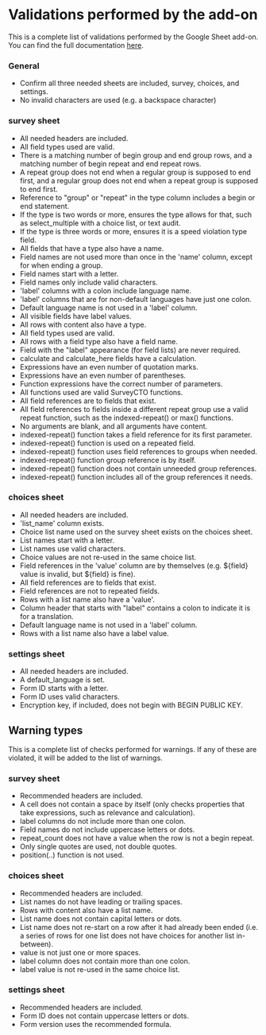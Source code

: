 # Validations performed by the add-on

This is a complete list of validations performed by the Google Sheet add-on. You can find the full documentation [here](https://docs.google.com/document/d/17WmRK_VsN6QrED7TRi4l3WRf3UdmlSp1-qqMMWakqhI/edit?usp=sharing).

### General

* Confirm all three needed sheets are included, survey, choices, and settings.
* No invalid characters are used (e.g. a backspace character)

### survey sheet

* All needed headers are included.
* All field types used are valid.
* There is a matching number of begin group and end group rows, and a matching number of begin repeat and end repeat rows.
* A repeat group does not end when a regular group is supposed to end first, and a regular group does not end when a repeat group is supposed to end first.
* Reference to "group" or "repeat" in the type column includes a begin or end statement.
* If the type is two words or more, ensures the type allows for that, such as select_multiple with a choice list, or text audit.
* If the type is three words or more, ensures it is a speed violation type field.
* All fields that have a type also have a name.
* Field names are not used more than once in the 'name' column, except for when ending a group.
* Field names start with a letter.
* Field names only include valid characters.
* 'label' columns with a colon include language name.
* 'label' columns that are for non-default languages have just one colon.
* Default language name is not used in a 'label' column.
* All visible fields have label values.
* All rows with content also have a type.
* All field types used are valid.
* All rows with a field type also have a field name.
* Field with the "label" appearance (for field lists) are never required.
* calculate and calculate_here fields have a calculation.
* Expressions have an even number of quotation marks.
* Expressions have an even number of parentheses.
* Function expressions have the correct number of parameters.
* All functions used are valid SurveyCTO functions.
* All field references are to fields that exist.
* All field references to fields inside a different repeat group use a valid repeat function, such as the indexed-repeat() or max() functions.
* No arguments are blank, and all arguments have content.
* indexed-repeat() function takes a field reference for its first parameter.
* indexed-repeat() function is used on a repeated field.
* indexed-repeat() function uses field references to groups when needed.
* indexed-repeat() function group reference is by itself.
* indexed-repeat() function does not contain unneeded group references.
* indexed-repeat() function includes all of the group references it needs.

### choices sheet

* All needed headers are included.
* 'list_name' column exists.
* Choice list name used on the survey sheet exists on the choices sheet.
* List names start with a letter.
* List names use valid characters.
* Choice values are not re-used in the same choice list.
* Field references in the 'value' column are by themselves (e.g. ${field} value is invalid, but ${field} is fine).
* All field references are to fields that exist.
* Field references are not to repeated fields.
* Rows with a list name also have a 'value'.
* Column header that starts with "label" contains a colon to indicate it is for a translation.
* Default language name is not used in a 'label' column.
* Rows with a list name also have a label value.

### settings sheet

* All needed headers are included.
* A default_language is set.
* Form ID starts with a letter.
* Form ID uses valid characters.
* Encryption key, if included, does not begin with BEGIN PUBLIC KEY.

## Warning types

This is a complete list of checks performed for warnings. If any of these are violated, it will be added to the list of warnings.

### survey sheet

* Recommended headers are included.
* A cell does not contain a space by itself (only checks properties that take expressions, such as relevance and calculation).
* label columns do not include more than one colon.
* Field names do not include uppercase letters or dots.
* repeat_count does not have a value when the row is not a begin repeat.
* Only single quotes are used, not double quotes.
* position(..) function is not used.

### choices sheet

* Recommended headers are included.
* List names do not have leading or trailing spaces.
* Rows with content also have a list name.
* List name does not contain capital letters or dots.
* List name does not re-start on a row after it had already been ended (i.e. a series of rows for one list does not have choices for another list in-between).
* value is not just one or more spaces.
* label column does not contain more than one colon.
* label value is not re-used in the same choice list.

### settings sheet

* Recommended headers are included.
* Form ID does not contain uppercase letters or dots.
* Form version uses the recommended formula.
